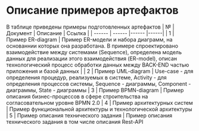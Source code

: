 # Описание примеров артефактов
В таблице приведены примеры подготовленных артефактов
| № | Документ | Описание  | Ссылка |
| ------ | ------ |------ |------|
| 1 | Пример ER-diagram | Пример ER-модели и набора диаграмм, на основаннии которых она разработана. В примере спроектировано взаимодействие между системами (Sequence), определена модель данных для реализации этого взаимодействия (ER-model), описан технологический процесс обработки данных между BACK-END частью приложения и базой данных | 
| 2 | Пример UML-diagram |  Use-case - для определения процедур, реализуемых в системе, Activity - для определения процессов системы, Sequence - диаграммы, Component - диаграммы, State - диаграммы
| 3 | Пример BPMN-diagram | Пример описания бизнес-процессов в сфере строительства на согласовательном уровне BPMN 2.0
| 4 | Пример архитектурных систем | Пример функциональной архитектуры и технологической архитектуры
| 5 | Пример описания технического задания | Пример описания технического задания в том числе описания Rest-API
